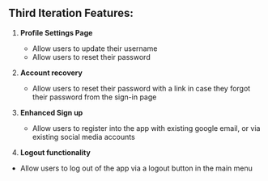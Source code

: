 ## Third Iteration Features:
   
1. **Profile Settings Page**
   - Allow users to update their username 
   - Allow users to reset their password 

2. **Account recovery**
   - Allow users to reset their password with a link in case they forgot their password from the sign-in page 
   
3. **Enhanced Sign up**
   - Allow users to register into the app with existing google email, or via existing social media accounts

4. **Logout functionality**
  - Allow users to log out of the app via a logout button in the main menu

